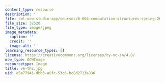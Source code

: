 ```yaml
---
content_type: resource
description: ''
file: /ol-ocw-studio-app/courses/6-004-computation-structures-spring-2017/e6e77941dbb3a6fc53c6bc8d2713e836_v6-th2.jpg
file_size: 32520
file_type: image/jpeg
image_metadata:
  caption: ''
  credit: ''
  image-alt: ''
learning_resource_types: []
license: https://creativecommons.org/licenses/by-nc-sa/4.0/
ocw_type: OCWImage
resourcetype: Image
title: v6-th2.jpg
uid: e6e77941-dbb3-a6fc-53c6-bc8d2713e836
---
```

